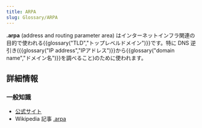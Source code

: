```yaml
---
title: ARPA
slug: Glossary/ARPA
---
```


**.arpa** (address and routing parameter area) はインターネットインフラ関連の目的で使われる{{glossary("TLD","トップレベルドメイン")}}です。特に DNS 逆引き({{glossary("IP address","IPアドレス")}}から{{glossary("domain name","ドメイン名")}}を調べること)のために使われます。

## 詳細情報

### 一般知識

- [公式サイト](http://www.iana.org/domains/arpa)
- Wikipedia 記事 [.arpa](https://ja.wikipedia.org/wiki/.arpa)
